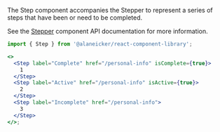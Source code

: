 The Step component accompanies the Stepper to represent a series of steps that have been or need to be completed.

See the [Stepper](/#/Navigation/Stepper) component API documentation for more information.

```jsx
import { Step } from '@alaneicker/react-component-library';

<>
  <Step label="Complete" href="/personal-info" isComplete={true}>
    1
  </Step>
  <Step label="Active" href="/personal-info" isActive={true}>
    2
  </Step>
  <Step label="Incomplete" href="/personal-info">
    3
  </Step>
</>;
```
